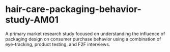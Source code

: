 # hair-care-packaging-behavior-study-AM01
A primary market research study focused on understanding the influence of packaging design on consumer purchase behavior using a combination of eye-tracking, product testing, and F2F interviews.
